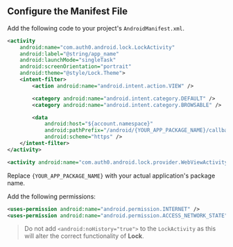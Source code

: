 ## Configure the Manifest File

Add the following code to your project's `AndroidManifest.xml`.

```xml
<activity
    android:name="com.auth0.android.lock.LockActivity"
    android:label="@string/app_name"
    android:launchMode="singleTask"
    android:screenOrientation="portrait"
    android:theme="@style/Lock.Theme">
    <intent-filter>
        <action android:name="android.intent.action.VIEW" />

        <category android:name="android.intent.category.DEFAULT" />
        <category android:name="android.intent.category.BROWSABLE" />

        <data
            android:host="${account.namespace}"
            android:pathPrefix="/android/{YOUR_APP_PACKAGE_NAME}/callback"
            android:scheme="https" />
    </intent-filter>
</activity>

<activity android:name="com.auth0.android.lock.provider.WebViewActivity"/>
```

Replace `{YOUR_APP_PACKAGE_NAME}` with your actual application's package name.

Add the following permissions:

```xml
<uses-permission android:name="android.permission.INTERNET" />
<uses-permission android:name="android.permission.ACCESS_NETWORK_STATE" />
```

> Do not add `<android:noHistory="true">` to the `LockActivity` as this will alter the correct functionality of **Lock**.
